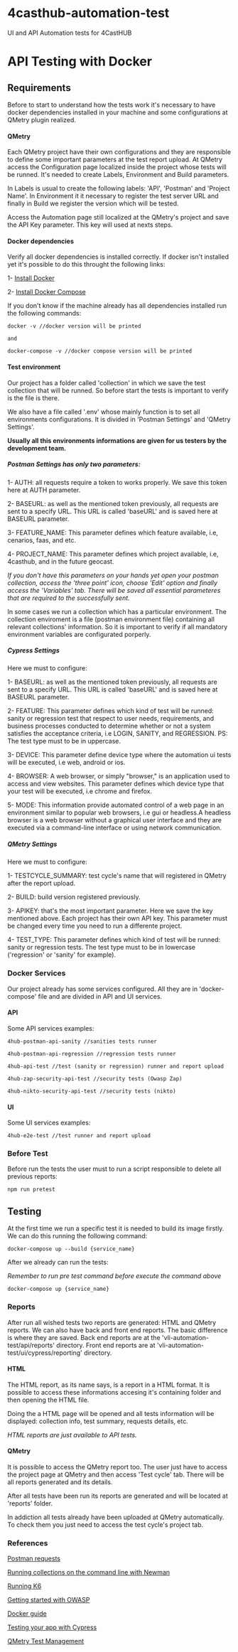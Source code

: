 # 4casthub-automation-test
UI and API Automation tests for 4CastHUB

# API Testing with Docker

## Requirements
Before to start to understand how the tests work it's necessary to have docker dependencies installed in your machine and some configurations at QMetry plugin realized.

#### QMetry
Each QMetry project have their own configurations and they are responsible to define some important parameters at the test report upload. 
At QMetry access the Configuration page localized inside the project whose tests will be runned. It's needed to create Labels, Environment and Build parameters.

In Labels is usual to create the following labels: 'API', 'Postman' and 'Project Name'.
In Environment it it necessary to register the test server URL and finally in Build we register the version which will be tested.

Access the Automation page still localized at the QMetry's project and save the API Key parameter. This key will used at nexts steps.


#### Docker dependencies
Verify all docker dependencies is installed correctly.
If docker isn't installed yet it's possible to do this throught the following links:

1- [Install Docker](https://docs.docker.com/engine/install/ubuntu/)

2- [Install Docker Compose](https://docs.docker.com/compose/install/)

If you don't know if the machine already has all dependencies installed run the following commands:

```
docker -v //docker version will be printed

and

docker-compose -v //docker compose version will be printed

```

#### Test environment
Our project has a folder called 'collection' in which we save the test collection that will be runned. So before start the tests is important to verify is the file is there.

We also have a file called '.env' whose mainly function is to set all environments configurations. It is divided in 'Postman Settings' and 'QMetry Settings'.

**Usually all this environments informations are given for us testers by the development team.**

##### Postman Settings has only two parameters: 

1- AUTH: all requests require a token to works properly. We save this token here at AUTH parameter.

2- BASEURL: as well as the mentioned token previously, all requests are sent to a specify URL. This URL is called 'baseURL' and is saved here at BASEURL parameter.

3- FEATURE_NAME: This parameter defines which feature available, i.e, cenarios, faas, and etc.

4- PROJECT_NAME: This parameter defines which project available, i.e, 4casthub, and in the future geocast.

_If you don't have this parameters on your hands yet open your postman collection, access the 'three point' icon, choose 'Edit' option and finally access the 'Variables' tab. There will be saved all essential parameteres that are required to the successfully sent._

In some cases we run a collection which has a particular environment. The collection enviroment is a file (postman environment file) containing all relevant collections' information. So it is important to verify if all mandatory environment variables are configurated porperly.

##### Cypress Settings

Here we must to configure:

1- BASEURL: as well as the mentioned token previously, all requests are sent to a specify URL. This URL is called 'baseURL' and is saved here at BASEURL parameter.

2- FEATURE: This parameter defines which kind of test will be runned: sanity or regression test that respect to user needs, requirements, and business processes conducted to determine whether or not a system satisfies the acceptance criteria, i.e LOGIN, SANITY, and REGRESSION. PS: The test type must to be in uppercase.

3- DEVICE: This parameter define device type where the automation ui tests will be executed, i.e web, android or ios.

4- BROWSER: A web browser, or simply "browser," is an application used to access and view websites. This parameter defines which device type that your test will be executed, i.e chrome and firefox.

5- MODE: This information provide automated control of a web page in an environment similar to popular web browsers, i.e gui or headless.A headless browser is a web browser without a graphical user interface and they are executed via a command-line interface or using network communication.

##### QMetry Settings

Here we must to configure:

1- TESTCYCLE_SUMMARY: test cycle's name that will registered in QMetry after the report upload.

2- BUILD: build version registered previously.

3- APIKEY: that's the most important parameter. Here we save the key mentioned above. Each project has their own API key. This parameter must be changed every time you need to run a differente project.

4- TEST_TYPE: This parameter defines which kind of test will be runned: sanity or regression tests. The test type must to be in lowercase ('regression' or 'sanity' for example).

### Docker Services

Our project already has some services configured. All they are in 'docker-compose' file and are divided in API and UI services. 

#### API
Some API services examples:

```
4hub-postman-api-sanity //sanities tests runner 

4hub-postman-api-regression //regression tests runner

4hub-api-test //test (sanity or regression) runner and report upload

4hub-zap-security-api-test //security tests (Owasp Zap)

4hub-nikto-security-api-test //security tests (nikto)
```

#### UI
Some UI services examples:

```
4hub-e2e-test //test runner and report upload

```


### Before Test
Before run the tests the user must to run a script responsible to delete all previous reports:

```
npm run pretest
```

## Testing

At the first time we run a specific test it is needed to build its image firstly. We can do this running the following command:

```
docker-compose up --build {service_name} 
```

After we already can run the tests:

*Remember to run pre test command before execute the command above*

```
docker-compose up {service_name}
```

### Reports
After run all wished tests two reports are generated: HTML and QMetry reports.
We can also have back and front end reports.
The basic difference is where they are saved. Back end reports are at the 'vli-automation-test/api/reports' directory. Front end reports are at 'vli-automation-test/ui/cypress/reporting' directory.

#### HTML
The HTML report, as its name says, is a report in a HTML format. It is possible to access these informations accesing it's containing folder and then opening the HTML file.

Doing the a HTML page will be opened and all tests information will be displayed: collection info, test summary, requests details, etc.

_HTML reports are just available to API tests._


#### QMetry
It is possible to access the QMetry report too. The user just have to access the project page at QMetry and then access 'Test cycle' tab. There will be all reports generated and its details.

After all tests have been run its reports are generated and will be located at 'reports' folder.

In addiction all tests already have been uploaded at QMetry automatically. To check them you just need to access the test cycle's project tab.

### References
[Postman requests](https://github.com/postmanlabs/postman-app-support/)

[Running collections on the command line with Newman](https://learning.postman.com/docs/running-collections/using-newman-cli/command-line-integration-with-newman/)

[Running K6](https://k6.io/docs/getting-started/running-k6/)

[Getting started with OWASP](https://www.zaproxy.org/getting-started/)

[Docker guide](https://docs.docker.com/get-started/overview/)

[Testing your app with Cypress](https://docs.cypress.io/guides/getting-started/testing-your-app)

[QMetry Test Management](https://www.qmetry.com/qmetry-test-management/)